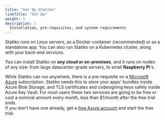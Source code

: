 ```yaml
---
title: "Set Up Statiko"
linkTitle: "Set Up"
weight: 1
description: |
  Installation, pre-requisites, and system requirements
---
```


Statiko runs on Linux servers, as a Docker container (recommended) or as a standalone app. You can also run Statiko on a Kubernetes cluster, along with your back-end services.

You can install Statiko on **any cloud or on-premises**, and it runs on nodes of any size: from large datacenter-grade servers, to small **Raspberry Pi**'s.

While Statiko can run anywhere, there is a pre-requisite on a [Microsoft Azure](https://azure.com) subscription. Statiko needs this to store your apps' bundles inside Azure Blob Storage, and TLS certificates and codesigning keys safely inside Azure Key Vault. For most users these two services are going to be free or cost a nominal amount every month, less than $1/month after the free trial ends. <br/>
If you don't have one already, get a [free Azure account](https://azure.com/free) and start the free trial.
